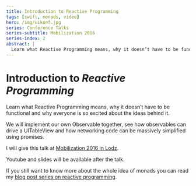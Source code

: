 ```yaml
---
title: Introduction to Reactive Programming
tags: [swift, monads, video]
hero: /img/uikonf.jpg
series: Conference Talks
series-subtitle: Mobilization 2016
series-index: 2
abstract: |
  Learn what Reactive Programming means, why it doesn’t have to be functional and why everyone is so excited about the ideas behind it.
---
```


# Introduction to _Reactive Programming_

Learn what Reactive Programming means, why it doesn’t have to be functional and why everyone is so excited about the ideas behind it.

We will implement our own Observable together, see how observables can drive a UITableView and how networking code can be massively simplified using promises.

I will give this talk at [Mobilization 2016 in Lodz](http://2016.mobilization.pl/#speakers).

Youtube and slides will be available after the talk.

If you still want to know more about the whole idea of monads you
can read my [blog post series on reactive programming](/series/functional-reactive-programming-in-swift/).
